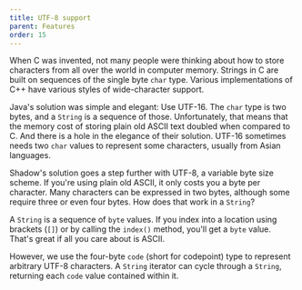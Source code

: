 ```yaml
---
title: UTF-8 support
parent: Features
order: 15
---
```


When C was invented, not many people were thinking about how to store characters from all over the world in computer memory.  Strings in C are built on sequences of the single byte `char` type.  Various implementations of C++ have various styles of wide-character support.

Java's solution was simple and elegant:  Use UTF-16. The `char` type is two bytes, and a `String` is a sequence of those.  Unfortunately, that means that the memory cost of storing plain old ASCII text doubled when compared to C.  And there is a hole in the elegance of their solution. UTF-16 sometimes needs two `char` values to represent some characters, usually from Asian languages.

Shadow's solution goes a step further with UTF-8, a variable byte size scheme.  If you're using plain old ASCII, it only costs you a byte per character.  Many characters can be expressed in two bytes, although some require three or even four bytes.  How does that work in a `String`?			

A `String` is a sequence of `byte` values.  If you index into a location using brackets (`[]`) or by calling the `index()` method, you'll get a `byte` value.  That's great if all you care about is ASCII.

However, we use the four-byte `code` (short for codepoint) type to represent arbitrary UTF-8 characters.  A `String` iterator can cycle  through a `String`, returning each `code` value contained within it.
